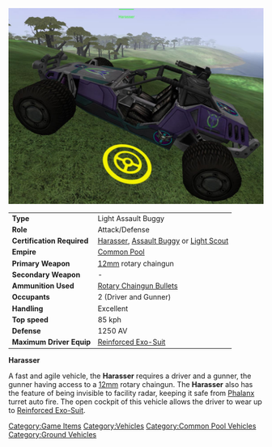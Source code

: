 ![](../images/harasser.jpg "harasser.jpg")

|                            |                                                                                                                              |
| -------------------------- | ---------------------------------------------------------------------------------------------------------------------------- |
| **Type**                   | Light Assault Buggy                                                                                                          |
| **Role**                   | Attack/Defense                                                                                                               |
| **Certification Required** | [Harasser](<Harasser_(Certification)>), [Assault Buggy](<Assault_Buggy_(Certification).md>) or [Light Scout](../certifications/Light_Scout.md) |
| **Empire**                 | [Common Pool](../terminology/Common_Pool.md)                                                                                                |
| **Primary Weapon**         | [12mm](12mm.md) rotary chaingun                                                                                              |
| **Secondary Weapon**       | \-                                                                                                                           |
| **Ammunition Used**        | [Rotary Chaingun Bullets](../ammunition/Rotary_Chaingun_Bullets.md)                                                                        |
| **Occupants**              | 2 (Driver and Gunner)                                                                                                        |
| **Handling**               | Excellent                                                                                                                    |
| **Top speed**              | 85 kph                                                                                                                       |
| **Defense**                | 1250 AV                                                                                                                      |
| **Maximum Driver Equip**   | [Reinforced Exo-Suit](../armor/Reinforced_Exo-Suit.md)                                                                                |

**Harasser**

A fast and agile vehicle, the **Harasser** requires a driver and a
gunner, the gunner having access to a [12mm](12mm.md) rotary
chaingun. The **Harasser** also has the feature of being invisible to
facility radar, keeping it safe from [Phalanx](../items/Phalanx.md)
turret auto fire. The open cockpit of this vehicle allows the driver to
wear up to [Reinforced Exo-Suit](../armor/Reinforced_Exo-Suit.md).

[Category:Game Items](Category:Game_Items.md)
[Category:Vehicles](Category:Vehicles.md) [Category:Common Pool
Vehicles](Category:Common_Pool_Vehicles.md) [Category:Ground
Vehicles](Category:Ground_Vehicles.md)
